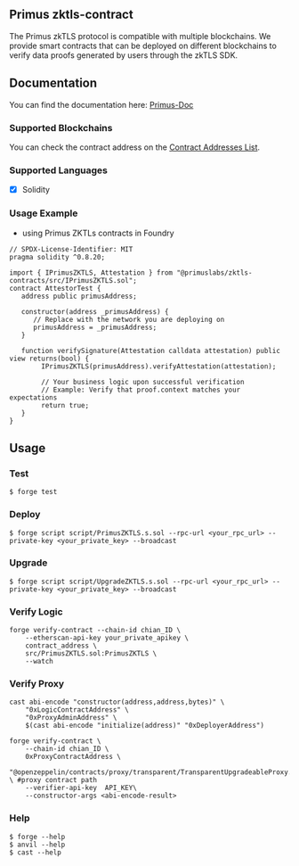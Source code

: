 ## Primus zktls-contract

The Primus zkTLS protocol is compatible with multiple blockchains. We provide smart contracts that can be deployed on different blockchains to verify data proofs generated by users through the zkTLS SDK.

## Documentation

You can find the documentation here:
[Primus-Doc](https://docs.primuslabs.xyz/)

### Supported Blockchains

You can check the contract address on the [Contract Addresses List](https://docs.primuslabs.xyz/data-verification/zk-tls-sdk/solidity/overview/).

### Supported Languages

- [x] Solidity

### Usage Example

- using Primus ZKTLs contracts in Foundry

```solidity
// SPDX-License-Identifier: MIT
pragma solidity ^0.8.20;

import { IPrimusZKTLS, Attestation } from "@primuslabs/zktls-contracts/src/IPrimusZKTLS.sol";
contract AttestorTest {
   address public primusAddress;

   constructor(address _primusAddress) {
      // Replace with the network you are deploying on
      primusAddress = _primusAddress;
   }

   function verifySignature(Attestation calldata attestation) public view returns(bool) {
        IPrimusZKTLS(primusAddress).verifyAttestation(attestation);

        // Your business logic upon successful verification
        // Example: Verify that proof.context matches your expectations
        return true;
   }
}

```

## Usage

### Test

```shell
$ forge test
```

### Deploy

```shell
$ forge script script/PrimusZKTLS.s.sol --rpc-url <your_rpc_url> --private-key <your_private_key> --broadcast
```

### Upgrade

```shell
$ forge script script/UpgradeZKTLS.s.sol --rpc-url <your_rpc_url> --private-key <your_private_key> --broadcast

```

### Verify Logic

```shell
forge verify-contract --chain-id chian_ID \
    --etherscan-api-key your_private_apikey \
    contract_address \
    src/PrimusZKTLS.sol:PrimusZKTLS \
    --watch
```

### Verify Proxy

```shell
cast abi-encode "constructor(address,address,bytes)" \
    "0xLogicContractAddress" \
    "0xProxyAdminAddress" \
    $(cast abi-encode "initialize(address)" "0xDeployerAddress")

forge verify-contract \
    --chain-id chian_ID \
    0xProxyContractAddress \
    "@openzeppelin/contracts/proxy/transparent/TransparentUpgradeableProxy.sol:TransparentUpgradeableProxy" \ #proxy contract path
    --verifier-api-key  API_KEY\
    --constructor-args <abi-encode-result>

```
### Help

```shell
$ forge --help
$ anvil --help
$ cast --help
```
